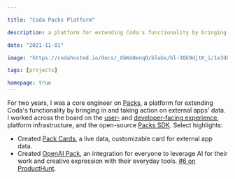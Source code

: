 ```yaml
---

title: "Coda Packs Platform"

description: a platform for extending Coda's functionality by bringing in and taking action on external apps' data

date: "2021-11-01"

image: "https://codahosted.io/docs/_ObKm8enqO/blobs/bl-3Qk9djtK_i/1e3d0b6b977da036d8495750b9bf5093f3a3fc2e796fa647e1f79bb5049ec29ffee77a7315ed2741aa88620039894da06c191f6e209637e6aa870b08775fbc785c1e8e919af26513c86533605ba885afd4f7df286b6bf15fda1203b0e8399967fbd9737a"

tags: [projects]

homepage: true
---
```


For two years, I was a core engineer on [Packs](https://coda.io/packs), a platform for extending Coda's functionality by bringing in and taking action on external apps' data. I worked across the board on the [user-](https://community.coda.io/t/launched-improvements-for-copying-cross-doc-tables/23707) and [developer-facing experience](https://coda.io/packs/build/latest/tutorials/get-started/web/), platform infrastructure, and the open-source [Packs SDK](https://github.com/coda/packs-sdk). Select highlights:

-   Created [Pack Cards](https://community.coda.io/t/pack-makers-assemble-add-cards-to-your-packs/39318), a live data, customizable card for external app data.
-   Created [OpenAI Pack](https://community.coda.io/t/pack-makers-assemble-add-cards-to-your-packs/39318), an integration for everyone to leverage AI for their work and creative expression with their everyday tools. [#6 on ProductHunt](https://www.producthunt.com/products/open-ai-for-coda#openai-for-coda).

